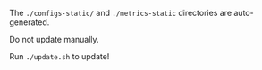 The `./configs-static/` and `./metrics-static` directories are auto-generated.

Do not update manually.

Run `./update.sh` to update!
